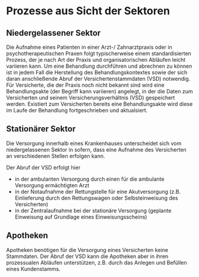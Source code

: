 # Prozesse aus Sicht der Sektoren

## Niedergelassener Sektor

Die Aufnahme eines Patienten in einer Arzt-/ Zahnarztpraxis oder in psychotherapeutischen Praxen folgt typischerweise einem standardisierten Prozess, der je nach Art der Praxis und organisatorischen Abläufen leicht variieren kann. Um eine Behandlung durchführen und abrechnen zu können ist in jedem Fall die Herstellung des Behandlungskontextes sowie der sich daran anschließende Abruf der Versichertenstammdaten (VSD) notwendig.
Für Versicherte, die der Praxis noch nicht bekannt sind wird eine Behandlungsakte (der Begriff kann variieren) angelegt, in der die Daten zum Versicherten und seinem Versicherungsverhältnis (VSD) gespeichert werden. Existiert zum Versicherten bereits eine Behandlungsakte wird diese im Laufe der Behandlung fortgeschrieben und aktualsiert.



## Stationärer Sektor

Die Versorgung innerhalb eines Krankenhauses unterscheidet sich vom niedergelassenen Sektor in sofern, dass eine Aufnahme des Versicherten an verschiedenen Stellen erfolgen kann. 

Der Abruf der VSD erfolgt hier
- in der ambulanten Versorgung durch einen für die ambulante Versorgung ermächtigten Arzt
- in der Notaufnahme der Rettungstelle für eine Akutversorgung (z.B. Einlieferung durch den Rettungswagen oder Selbsteinweisung des Versicherten)
- in der Zentralaufnahme bei der stationäre Versorgung (geplante Einweisung auf Grundlage eines Einweisungsscheins)



## Apotheken

Apotheken benötigen für die Versorgung eines Versicherten keine Stammdaten. Der Abruf der VSD kann die Apotheken aber in ihren prozessualen Abläufen unterstützen, z.B. durch das Anlegen und Befüllen eines Kundenstamms.  
